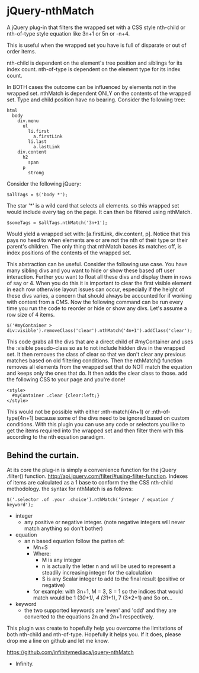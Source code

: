 jQuery-nthMatch
==============

A jQuery plug-in that filters the wrapped set with a CSS style nth-child or nth-of-type style equation like 3n+1 or 5n or -n+4.

This is useful when the wrapped set you have is full of disparate or out of order items.

nth-child is dependent on the element's tree position and siblings for its index count.
nth-of-type is dependent on the element type for its index count.

In BOTH cases the outcome can be influenced by elements not in the wrapped set.  nthMatch is dependent ONLY on the contents of the wrapped set. Type and child position have no bearing.  Consider the following tree:

    html
      body
        div.menu
          ul
            li.first
              a.firstLink
            li.last
              a.lastLink
        div.content
          h2
            span
          p
            strong
        

Consider the following jQuery:

    $allTags = $('body *');

The star '*' is a wild card that selects all elements.  so this wrapped set would include every tag on the page.  It can then be filtered using nthMatch.

    $someTags = $allTags.nthMatch('3n+1'); 

Would yield a wrapped set with: [a.firstLink, div.content, p].  Notice that this pays no heed to when elements are or are not the nth of their type or their parent's children.  The only thing that nthMatch bases its matches off, is index positions of the contents of the wrapped set.  

This abstraction can be useful.  Consider the following use case. You have many sibling divs and you want to hide or show these based off user interaction.  Further you want to float all these divs and display them in rows of say  or 4.  When you do this it is important to clear the first visible element in each row otherwise layout issues can occur, especially if the height of these divs varies, a concern that should always be accounted for if working with content from a CMS.  Now the following command can be run every time you run the code to reorder or hide or show any divs.  Let's assume a row size of 4 items.

    $('#myContainer > div:visible').removeClass('clear').nthMatch('4n+1').addClass('clear');

This code grabs all the divs that are a direct child of #myContainer and uses the :visible pseudo-class so as to not include hidden divs in the wrapped set.  It then removes the class of clear so that we don't clear any previous matches based on old filtering conditions.  Then the nthMatch() function removes all elements from the wrapped set that do NOT match the equation and keeps only the ones that do.  It then adds the clear class to those.  add the following CSS to your page and you're done!

    <style>
      #myContainer .clear {clear:left;}
    </style> 

This would not be possible with either :nth-match(4n+1) or :nth-of-type(4n+1) because some of the divs need to be ignored based on custom conditions.  With this plugin you can use any code or selectors you like to get the items required into the wrapped set and then filter them with this according to the nth equation paradigm.

## Behind the curtain.

At its core the plug-in is simply a convenience function for the jQuery .filter() function. http://api.jquery.com/filter/#using-filter-function.  Indexes of items are calculated as a 1 base to conform the the CSS nth-child methodology.  the syntax for nthMatch is as follows:

    $('.selector .of .your .choice').nthMatch('integer / equation / keyword');

* integer
    * any positive or negative integer.  (note negative integers will never match anything so don't bother)
* equation
    * an n based equation follow the patten of:
      * Mn+S
      * Where: 
        * M is any integer
        * n is actually the letter n and will be used to represent a steadily increasing integer for the calculation
        * S is any Scalar integer to add to the final result (positive or negative)
      * for example: with 3n+1, M = 3, S = 1 so the indices that would match would be 1 (3*0+1), 4 (3*1+1), 7 (3*2+1) and So on...
* keyword
    * the two supported keywords are 'even' and 'odd' and they are converted to the equations 2n and 2n+1 respectively.

This plugin was create to hopefully help you overcome the limitations of both nth-child and nth-of-type.  Hopefully it helps you.  If it does, please drop me a line on github and let me know.

https://github.com/infinitymediaca/jquery-nthMatch

- Infinity.